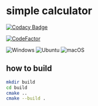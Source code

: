 # simple calculator

[![Codacy Badge](https://api.codacy.com/project/badge/Grade/16a0915666f7499091334402b316f39d)](https://app.codacy.com/gh/red1108/cmake_study?utm_source=github.com&utm_medium=referral&utm_content=red1108/cmake_study&utm_campaign=Badge_Grade)

[![CodeFactor](https://www.codefactor.io/repository/github/red1108/cmake_study/badge)](https://www.codefactor.io/repository/github/red1108/cmake_study)

![Windows](https://github.com/red1108/cmake_study/workflows/Windows/badge.svg) ![Ubuntu](https://github.com/red1108/cmake_study/workflows/Ubuntu/badge.svg) ![macOS](https://github.com/red1108/cmake_study/workflows/macOS/badge.svg)

## how to build

```bash
mkdir build
cd build
cmake ..
cmake --build .
```